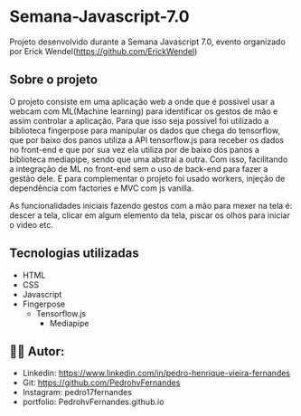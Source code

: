 # Semana-Javascript-7.0

Projeto desenvolvido durante a Semana Javascript 7.0, evento organizado por Erick Wendel(https://github.com/ErickWendel)

## Sobre o projeto

O projeto consiste em uma aplicação web a onde que é possivel usar a webcam com ML(Machine learning) para identificar os gestos de mão e assim controlar a aplicação. Para que isso seja possivel foi utilizado a biblioteca fingerpose para manipular os dados que chega do tensorflow, que por baixo dos panos utiliza a API tensorflow.js para receber os dados no front-end e que por sua vez ela utiliza por de baixo dos panos a biblioteca mediapipe, sendo que uma abstrai a outra. Com isso, facilitando a integração de ML no front-end sem o uso de back-end para fazer a gestão dele. E para complementar o projeto foi usado workers, injeção de dependência com factories e MVC com js vanilla.

As funcionalidades iniciais fazendo gestos com a mão para mexer na tela é: descer a tela, clicar em algum elemento da tela, piscar os olhos para iniciar o video etc.

## Tecnologias utilizadas

- HTML
- CSS
- Javascript
- Fingerpose
  - Tensorflow.js
    - Mediapipe


## 👨‍💻 Autor:

- Linkedin: https://www.linkedin.com/in/pedro-henrique-vieira-fernandes
- Git: https://github.com/PedrohvFernandes
- Instagram: pedro17fernandes
- portfolio: PedrohvFernandes.github.io